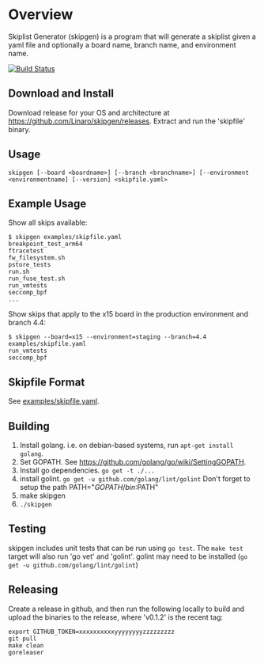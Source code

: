 # Overview

Skiplist Generator (skipgen) is a program that will generate a skiplist given a
yaml file and optionally a board name, branch name, and environment name.

[![Build Status](https://travis-ci.org/Linaro/skipgen.svg?branch=master)](https://travis-ci.org/Linaro/skipgen)

## Download and Install

Download release for your OS and architecture at
https://github.com/Linaro/skipgen/releases. Extract and run the 'skipfile'
binary.

## Usage

    skipgen [--board <boardname>] [--branch <branchname>] [--environment <environmentname] [--version] <skipfile.yaml>

## Example Usage

Show all skips available:

    $ skipgen examples/skipfile.yaml
    breakpoint_test_arm64
    ftracetest
    fw_filesystem.sh
    pstore_tests
    run.sh
    run_fuse_test.sh
    run_vmtests
    seccomp_bpf
    ...

Show skips that apply to the x15 board in the production environment and branch 4.4:

    $ skipgen --board=x15 --environment=staging --branch=4.4 examples/skipfile.yaml
    run_vmtests
    seccomp_bpf

## Skipfile Format

See [examples/skipfile.yaml](examples/skipfile.yaml).

## Building

1. Install golang. i.e. on debian-based systems, run `apt-get install golang`.
2. Set GOPATH. See https://github.com/golang/go/wiki/SettingGOPATH.
3. Install go dependencies. `go get -t ./...`
4. install golint. `go get -u github.com/golang/lint/golint`
   Don't forget to setup the path PATH="$GOPATH/bin:$PATH"
5. make skipgen
6. `./skipgen`

## Testing

skipgen includes unit tests that can be run using `go test`. The `make test`
target will also run 'go vet' and 'golint'. golint may need to be installed
(`go get -u github.com/golang/lint/golint`)

## Releasing

Create a release in github, and then run the following locally to build and
upload the binaries to the release, where 'v0.1.2' is the recent tag:

    export GITHUB_TOKEN=xxxxxxxxxxyyyyyyyyzzzzzzzzz
    git pull
    make clean
    goreleaser
